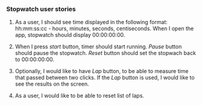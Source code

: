### Stopwatch user stories

1. As a user, I should see time displayed in the following format:
hh:mm:ss:cc - hours, minutes, seconds, centiseconds. When I open the app, stopwatch should display 00:00:00:00.

2. When I press *start* button, timer should start running. *Pause* button should pause the stopwatch. *Reset* button should set the stopwach back to 00:00:00:00.

3. Optionally, I would like to have *Lap* button, to be able to measure time that passed between two clicks. If the *Lap* button is used, I would like to see the results on the screen.

4. As a user, I would like to be able to reset list of laps.